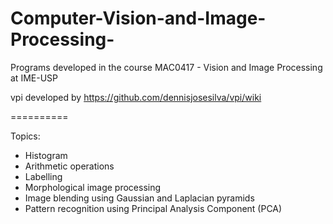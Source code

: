 # Computer-Vision-and-Image-Processing-
Programs developed in the course MAC0417 - Vision and Image Processing at IME-USP

vpi developed by https://github.com/dennisjosesilva/vpi/wiki

==========

Topics:

- Histogram
- Arithmetic operations
- Labelling
- Morphological image processing
- Image blending using Gaussian and Laplacian pyramids
- Pattern recognition using Principal Analysis Component (PCA)